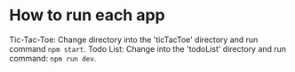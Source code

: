 # How to run each app

Tic-Tac-Toe: Change directory into the 'ticTacToe' directory and run command `npm start`.
Todo List: Change into the 'todoList' directory and run command: `npm run dev`.